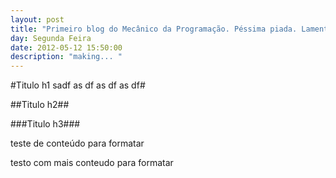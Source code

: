 ```yaml
---
layout: post
title: "Primeiro blog do Mecânico da Programação. Péssima piada. Lamentável."
day: Segunda Feira
date: 2012-05-12 15:50:00
description: "making... "
---
```



#Titulo h1 sadf as df as df as df#


##Titulo h2##


###Titulo h3###

teste de conteúdo para formatar

testo com mais conteudo para formatar



